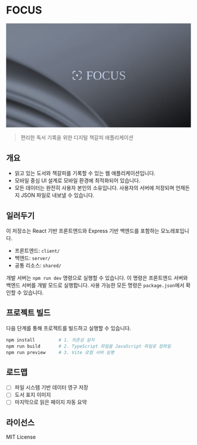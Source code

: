 # FOCUS

![FOCUS 대표 이미지](./docs/hero.png)

> 편리한 독서 기록을 위한 디지털 책갈피 애플리케이션

## 개요

- 읽고 있는 도서와 책갈피를 기록할 수 있는 웹 애플리케이션입니다.
- 모바일 중심 UI 설계로 모바일 환경에 최적화되어 있습니다.
- 모든 데이터는 완전히 사용자 본인의 소유입니다. 사용자의 서버에 저장되며 언제든지 JSON 파일로 내보낼 수 있습니다.

## 일러두기

이 저장소는 React 기반 프론트엔드와 Express 기반 백엔드를 포함하는 모노레포입니다.

- 프론트엔드: `client/`
- 백엔드: `server/`
- 공통 리소스: `shared/`

개발 서버는 `npm run dev` 명령으로 실행할 수 있습니다. 이 명령은 프론트엔드 서버와 백엔드 서버를 개발 모드로 실행합니다. 사용 가능한 모든 명령은 `package.json`에서 확인할 수 있습니다.

## 프로젝트 빌드

다음 단계를 통해 프로젝트를 빌드하고 실행할 수 있습니다.

```sh
npm install         # 1. 의존성 설치
npm run build       # 2. TypeScript 파일을 JavaScript 파일로 컴파일
npm run preview     # 3. Vite 로컬 서버 실행
```

## 로드맵

- [ ] 파일 시스템 기반 데이터 영구 저장
- [ ] 도서 표지 이미지
- [ ] 마지막으로 읽은 페이지 자동 요약

## 라이선스

MIT License
